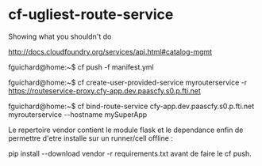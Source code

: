# cf-ugliest-route-service
Showing what you shouldn't do


http://docs.cloudfoundry.org/services/api.html#catalog-mgmt

fguichard@home:~$ cf push -f manifest.yml

fguichard@home:~$ cf create-user-provided-service myrouterservice -r https://routeservice-proxy.cfy-app.dev.paascfy.s0.p.fti.net

fguichard@home:~$ cf bind-route-service cfy-app.dev.paascfy.s0.p.fti.net myrouterservice --hostname mySuperApp


Le repertoire vendor contient le module flask et le dependance enfin de permettre
d'etre installe sur un runner/cell offline :

pip install --download vendor -r requirements.txt avant de faire le cf push.
